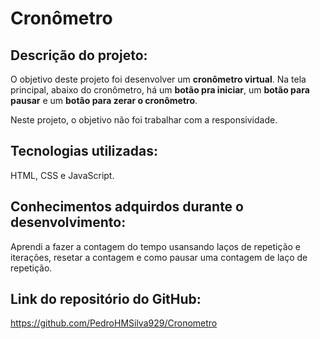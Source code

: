 # Cronômetro

## Descrição do projeto:
O objetivo deste projeto foi desenvolver um <b>cronômetro virtual</b>. Na tela principal, abaixo do cronômetro, há um <b>botão pra iniciar</b>, um <b>botão para pausar</b> e um <b>botão para zerar o cronômetro</b>.

Neste projeto, o objetivo não foi trabalhar com a responsividade.

## Tecnologias utilizadas:
HTML, CSS e JavaScript.

## Conhecimentos adquirdos durante o desenvolvimento:
Aprendi a fazer a contagem do tempo usansando laços de repetição e iterações, resetar a contagem e como pausar uma contagem de laço de repetição.

## Link do repositório do GitHub:
https://github.com/PedroHMSilva929/Cronometro
